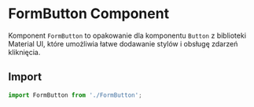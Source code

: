 # FormButton Component

Komponent `FormButton` to opakowanie dla komponentu `Button` z biblioteki Material UI, które umożliwia łatwe dodawanie stylów i obsługę zdarzeń kliknięcia.

## Import

```jsx
import FormButton from './FormButton'; 